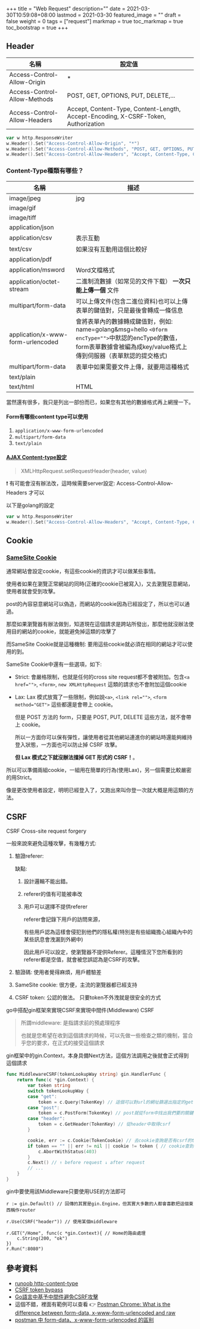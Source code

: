 +++
title = "Web Request"
description=""
date = 2021-03-30T10:59:08+08:00
lastmod = 2021-03-30
featured_image = ""
draft = false
weight = 0
tags = ["request"]
markmap = true
toc_markmap = true
toc_bootstrap = true
+++

## Header

| 名稱 | 設定值 |
| ---- | ---- |
Access-Control-Allow-Origin | *
Access-Control-Allow-Methods | POST, GET, OPTIONS, PUT, DELETE,...
Access-Control-Allow-Headers | Accept, Content-Type, Content-Length, Accept-Encoding, X-CSRF-Token, Authorization

```go
var w http.ResponseWriter
w.Header().Set("Access-Control-Allow-Origin", "*")
w.Header().Set("Access-Control-Allow-Methods", "POST, GET, OPTIONS, PUT, DELETE")
w.Header().Set("Access-Control-Allow-Headers", "Accept, Content-Type, Content-Length, Accept-Encoding, X-CSRF-Token, Authorization")
```

### Content-Type種類有哪些？

| 名稱 | 描述 |
| ---- | ---- |
image/jpeg | jpg
image/gif |
image/tiff |
application/json |
application/csv | 表示互動
text/csv | 如果沒有互動用這個比較好
application/pdf |
application/msword | Word文檔格式
application/octet-stream | 二進制流數據（如常见的文件下载） **一次只能上傳一個** 文件
multipart/form-data | 可以上傳文件(包含二進位資料)也可以上傳表單的鍵值對，只是最後會轉成一條信息
application/x-www-form-urlencoded | 會將表單內的數據轉成鍵值對，例如: name=golang&msg=hello  ``<0form encType="">``中默認的encType的數值，form表單數據會被編為成key/value格式上傳到伺服器（表單默認的提交格式)
multipart/form-data | 表單中如果需要文件上傳，就要用這種格式
text/plain |
text/html | HTML

當然還有很多，我只是列出一部份而已，如果您有其他的數據格式再上網搜一下。

#### Form有哪些content type可以使用

1. ``application/x-www-form-urlencoded``
2. ``multipart/form-data``
3. ``text/plain``

#### [AJAX Content-type設定](https://developer.mozilla.org/en-US/docs/Web/API/XMLHttpRequest/setRequestHeader)

> XMLHttpRequest.setRequestHeader(header, value)

❗ 有可能會沒有辦法改，這時候需要server設定:  Access-Control-Allow-Headers 才可以

以下是golang的設定

```go
var w http.ResponseWriter
w.Header().Set("Access-Control-Allow-Headers", "Accept, Content-Type, Content-Length, Accept-Encoding, X-CSRF-Token, Authorization")
```

## Cookie

### [SameSite Cookie](https://developer.mozilla.org/en-US/docs/Web/HTTP/Headers/Set-Cookie/SameSite)

通常網站會設定cookie，有這些cookie的資訊才可以做某些事情。

使用者如果在瀏覽正常網站的同時(正確的cookie已被寫入)，又去瀏覽惡意網站， 使用者就會受到攻擊。

post的內容惡意網站可以偽造，而網站的cookie因為已經設定了，所以也可以通過。

那麼如果瀏覽器有辦法做到，知道現在這個請求是跨站所發出，那麼他就沒辦法使用目的網站的cookie，就能避免掉這類的攻擊了

而SameSite Cookie就是這種機制: 要用這些cookie就必須在相同的網站才可以使用的到。

SameSite Cookie中還有一些選項，如下:

- Strict: 會嚴格限制，也就是任何的cross site request都不會被附加。包含``<a href="">``, ``<form>``, ``new XMLHttpRequest`` 這類的請求也不會附加這個cookie
- Lax: Lax 模式放寬了一些限制，例如說``<a>``, ``<link rel="">``, ``<form method="GET">`` 這些都還是會帶上 cookie。

  但是 POST 方法的 form，只要是 POST, PUT, DELETE 這些方法，就不會帶上 cookie。

  所以一方面你可以保有彈性，讓使用者從其他網站連進你的網站時還能夠維持登入狀態，一方面也可以防止掉 CSRF 攻擊。

  **但 Lax 模式之下就沒辦法擋掉 GET 形式的 CSRF！**。

所以可以準備兩組cookie，一組用在簡單的行為(使用Lax)，另一個需要比較嚴密的用Strict。

像是更改使用者設定，明明已經登入了，又跑出來叫你登一次就大概是用這類的方法。

## CSRF

CSRF Cross-site request forgery

一般來說來避免這種攻擊，有幾種方式:

1. 驗證referer:

    缺點:

      1. 設計邏輯不能出錯。
      2. referer的值有可能被串改
      3. 用戶可以選擇不提供referer

            referer會記錄下用戶的訪問來源，

            有些用戶認為這樣會侵犯到他們的隱私權(特別是有些組織擔心組織內中的某些訊息會洩漏到外網中)

            因此用戶可以設定，使瀏覽器不提供Referer。這種情況下您所看到的referer都是空值，就會被您誤認為是CSRF的攻擊。

2. 驗證碼: 使用者覺得麻煩，用戶體驗差
3. SameSite cookie: 很方便，主流的瀏覽器都已經支持
4. CSRF token: 公認的做法。 只要token不外洩就是很安全的方式

go中搭配gin框架來實現CSRF來實現中間件(Middleware) CSRF

> 所謂middleware: 是指請求前的預處理程序
>
> 也就是您希望在收到這個請求的時候，可以先做一些檢查之類的機制，當合乎您的要求，在正式的接受這個請求

gin框架中的gin.Context，本身具備Next方法，這個方法調用之後就會正式得到這個請求

```go
func MiddlewareCSRF(tokenLookupWay string) gin.HandlerFunc {
	return func(c *gin.Context) {
		var token string
		switch tokenLookupWay {
		case "get":
			token = c.Query(TokenKey) // 這個可以對url的網址篩選出指定的get參數
		case "post":
			token = c.PostForm(TokenKey) // post就從form中找出我們要的關鍵輸入(csrf)資料 (所以您要在form中篩一個csrf的數值進去)
		case "header":
			token = c.GetHeader(TokenKey) // 從header中取得csrf
		}

		cookie, err := c.Cookie(TokenCookie) // 去cookie查詢是否有csrf的token
		if token == "" || err != nil || cookie != token { // cookie查到的token應該要和請求的一樣
			c.AbortWithStatus(403)
		}
		c.Next() // ↑ before request ↓ after request
		// ...
	}
}
```

gin中要使用該Middleware只要使用USE的方法即可

```
r := gin.Default() // 回傳的其實是gin.Engine，但其實大多數的人都會喜歡把這個東西稱作router

r.Use(CSRF("header")) // 使用某個middleware

r.GET("/Home", func(c *gin.Context){ // Home的路由處理
    c.String(200, "ok")
})
r.Run(":8080")
```


## 參考資料

- [runoob http-content-type](https://www.runoob.com/http/http-content-type.html)
- [CSRF token bypass](https://shahmeeramir.com/methods-to-bypass-csrf-protection-on-a-web-application-3198093f6599)
- [Go語言中基予中間件避免CSRF攻擊](https://laravelacademy.org/post/22073)
- 這個不錯，裡面有範例可以查看 👉 [Postman Chrome: What is the difference between form-data, x-www-form-urlencoded and raw](https://stackoverflow.com/a/55985011)
- [postman 中 form-data、x-www-form-urlencoded 的區别](https://learnku.com/articles/32034)
